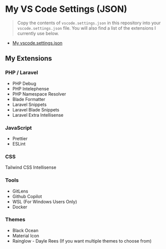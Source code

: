 # My VS Code Settings (JSON)

> Copy the contents of `vscode.settings.json` in this repository into your `vscode.settings.json` file. You will also find a list of the extensions I currently use below.

- [My vscode.settings.json](vscode/vscode.settings.json)

## My Extensions

### PHP / Laravel

- PHP Debug
- PHP Intelephense
- PHP Namespace Resolver
- Blade Formatter
- Laravel Snippets
- Laravel Blade Snippets
- Laravel Extra Intellisense

### JavaScript

- Prettier
- ESLint

### CSS

Tailwind CSS Intellisense

### Tools

- GitLens
- Github Copilot
- WSL (For Windows Users Only)
- Docker

### Themes

- Black Ocean
- Material Icon
- Rainglow - Dayle Rees (If you want multiple themes to choose from)

